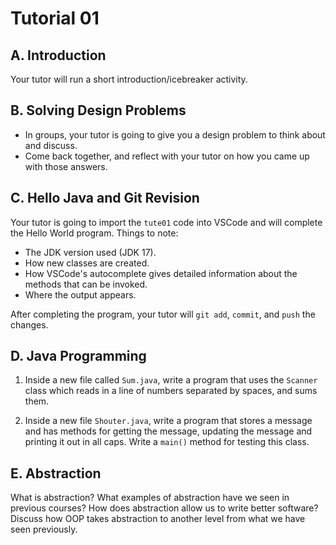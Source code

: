# Tutorial 01

## A. Introduction

Your tutor will run a short introduction/icebreaker activity.

## B. Solving Design Problems

- In groups, your tutor is going to give you a design problem to think about and discuss.
- Come back together, and reflect with your tutor on how you came up with those answers.

## C. Hello Java and Git Revision

Your tutor is going to import the `tute01` code into VSCode and will complete the Hello World program. Things to note:

- The JDK version used (JDK 17).
- How new classes are created.
- How VSCode's autocomplete gives detailed information about the methods that can be invoked.
- Where the output appears.

After completing the program, your tutor will `git add`, `commit`, and `push` the changes.

## D. Java Programming

1. Inside a new file called `Sum.java`, write a program that uses the `Scanner` class which reads in a line of numbers separated by spaces, and sums them.

2. Inside a new file `Shouter.java`, write a program that stores a message and has methods for getting the message, updating the message and printing it out in all caps. Write a `main()` method for testing this class.

## E. Abstraction

What is abstraction? What examples of abstraction have we seen in previous courses? How does abstraction allow us to write better software? Discuss how OOP takes abstraction to another level from what we have seen previously.
